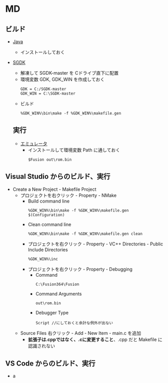 # MD

## ビルド
- [Java](https://www.java.com/ja/download/ie_manual.jsp)
    - インストールしておく
- [SGDK](https://github.com/Stephane-D/SGDK)
    - 解凍して SGDK-master を Cドライブ直下に配置
    - 環境変数 GDK, GDK_WIN を作成しておく
        ~~~
        GDK = C:/SGDK-master
        GDK_WIN = C:\SGDK-master
        ~~~
    - ビルド
      ~~~
      %GDK_WIN%\bin\make -f %GDK_WIN%\makefile.gen
      ~~~
    
    ## 実行
    - [エミュレータ](https://www.emulator-zone.com/doc.php/genesis/fusion.html)
        - インストールして環境変数 Path に通しておく
            ~~~
            $Fusion out\rom.bin
            ~~~

<!--
    - [エミュレータ(GDB)](https://gendev.spritesmind.net/page-gdb.html)
        - インストールして環境変数 Path に通しておく
        - Option - Debug... - 以下にチェック
            ~~~
            Blue Screen pause
            Single instance
            use GDB
            ~~~
        - rom.bin を読み込む
        - GDB
            ~~~
            $%GDK_WIN%\bin\gdb
            ~~~
            ~~~
            (gdb)file rom.out
            (gdb)target remote localhost:6868
            (gdb)// 以降は通常のGDB操作
            ~~~
-->

## Visual Studio からのビルド、実行
- Create a New Project - Makefile Project 
    - プロジェクトを右クリック - Property - NMake
        - Build command line
            ~~~
            %GDK_WIN%\bin\make -f %GDK_WIN%\makefile.gen $(Configuration)
            ~~~
        - Clean command line
            ~~~
            %GDK_WIN%\bin\make -f %GDK_WIN%\makefile.gen clean
            ~~~
        - プロジェクトを右クリック - Property - VC++ Directories - Public Include Directories
            ~~~
            %GDK_WIN%\inc
            ~~~
        - プロジェクトを右クリック - Property - Debugging
            - Command
                ~~~
                C:\Fusion364\Fusion
                ~~~
            - Command Arguments
                ~~~
                out\rom.bin
                ~~~ 
            - Debugger Type
                ~~~
                Script //にしておくと余計な例外が出ない
                ~~~ 
     - Source Files 右クリック - Add - New Item - main.c を追加
        - **拡張子は.cppではなく、.cに変更すること**、.cpp だと Makefile に認識されない

## VS Code からのビルド、実行
- a